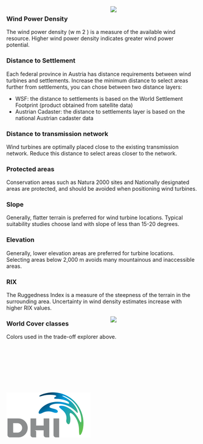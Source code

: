 <div style="width: 100%;"><img style="width:230px; float:right;" src="data/gtif/images/legends/REP1.png"></img></div>

### Wind Power Density
The wind power density (w m 2 ) is a measure of the available wind resource. Higher wind power density
indicates greater wind power potential.


### Distance to Settlement
Each federal province in Austria has distance requirements between wind turbines and settlements. Increase the minimum distance to select areas further from settlements, you can chose between two distance layers:

* WSF: the distance to settlements is based on the World Settlement Footprint (product obtained from satellite data)
* Austrian Cadaster: the distance to settlements layer is based on the national Austrian cadaster data


### Distance to transmission network
Wind turbines are optimally placed close to the existing transmission network. Reduce this distance to
select areas closer to the network.


### Protected areas
Conservation areas such as Natura 2000 sites and Nationally designated areas are protected, and should be
avoided when positioning wind turbines.


### Slope
Generally, flatter terrain is preferred for wind turbine locations. Typical suitability studies choose land with
slope of less than 15-20 degrees.


### Elevation
Generally, lower elevation areas are preferred for turbine locations. Selecting areas below 2,000 m avoids
many mountainous and inaccessible areas.

### RIX
The Ruggedness Index is a measure of the steepness of the terrain in the surrounding area. Uncertainty in
wind density estimates increase with higher RIX values.

<div style="width: 100%;"><img style="width:230px; float:right;" src="data/gtif/images/legends/worldcover.png"></img></div>

### World Cover classes

Colors used in the trade-off explorer above.

&nbsp;

&nbsp;

&nbsp;

&nbsp;

![DHI Logo](https://raw.githubusercontent.com/eurodatacube/eodash-assets/main/collections/gtif-logos/dhi.png "DHI Logo")
